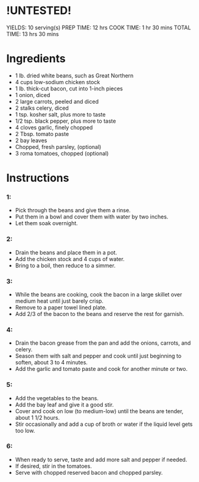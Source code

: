 # !UNTESTED!
YIELDS: 10 serving(s)
PREP TIME: 12 hrs
COOK TIME: 1 hr 30 mins
TOTAL TIME: 13 hrs 30 mins

# Ingredients
- 1 lb. dried white beans, such as Great Northern
- 4 cups low-sodium chicken stock
- 1 lb. thick-cut bacon, cut into 1-inch pieces
- 1 onion, diced
- 2 large carrots, peeled and diced
- 2 stalks celery, diced
- 1 tsp. kosher salt, plus more to taste
- 1/2 tsp. black pepper, plus more to taste
- 4 cloves garlic, finely chopped
- 2 Tbsp. tomato paste
- 2 bay leaves
- Chopped, fresh parsley, (optional)
- 3 roma tomatoes, chopped (optional)

# Instructions
### 1:
  - Pick through the beans and give them a rinse.
  - Put them in a bowl and cover them with water by two inches.
  - Let them soak overnight.
### 2:
  - Drain the beans and place them in a pot.
  - Add the chicken stock and 4 cups of water.
  - Bring to a boil, then reduce to a simmer.
### 3:
  - While the beans are cooking, cook the bacon in a large skillet over medium heat until just barely crisp.
  - Remove to a paper towel lined plate.
  - Add 2/3 of the bacon to the beans and reserve the rest for garnish.
### 4:
  - Drain the bacon grease from the pan and add the onions, carrots, and celery.
  - Season them with salt and pepper and cook until just beginning to soften, about 3 to 4 minutes.
  - Add the garlic and tomato paste and cook for another minute or two.
### 5:
  - Add the vegetables to the beans.
  - Add the bay leaf and give it a good stir.
  - Cover and cook on low (to medium-low) until the beans are tender, about 1 1/2 hours.
  - Stir occasionally and add a cup of broth or water if the liquid level gets too low.
### 6:
  - When ready to serve, taste and add more salt and pepper if needed.
  - If desired, stir in the tomatoes.
  - Serve with chopped reserved bacon and chopped parsley.
